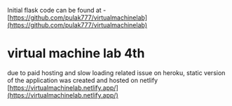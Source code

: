 Initial flask code can be found at - [https://github.com/pulak777/virtualmachinelab](https://github.com/pulak777/virtualmachinelab)

# virtual machine lab 4th

due to paid hosting and slow loading related issue on heroku, static version of the application was created and hosted on netlify
[https://virtualmachinelab.netlify.app/](https://virtualmachinelab.netlify.app/)
